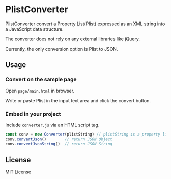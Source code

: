 # PlistConverter
PlistConverter convert a Property List(Plist) expressed as an XML string into a JavaScript data structure.

The converter does not rely on any external libraries like jQuery.

Currently, the only conversion option is Plist to JSON.

## Usage
### Convert on the sample page
Open ` page/main.html ` in browser.

Write or paste Plist in the input text area and click the convert button.

### Embed in your project
Include ` converter.js ` via an HTML script tag.

``` js
const conv = new Converter(plistString) // plistString is a property list represented as an XML string
conv.convertJson()        // return JSON Object
conv.convertJsonString()  // return JSON String
```

## License
MIT License